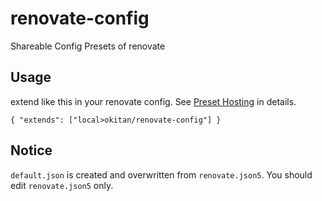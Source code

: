 # renovate-config

Shareable Config Presets of renovate

## Usage

extend like this in your renovate config. See [Preset Hosting](https://docs.renovatebot.com/config-presets/#preset-hosting) in details.

```renovate.json:json
{ "extends": ["local>okitan/renovate-config"] }
```

## Notice

`default.json` is created and overwritten from `renovate.json5`. You should edit `renovate.json5` only.
